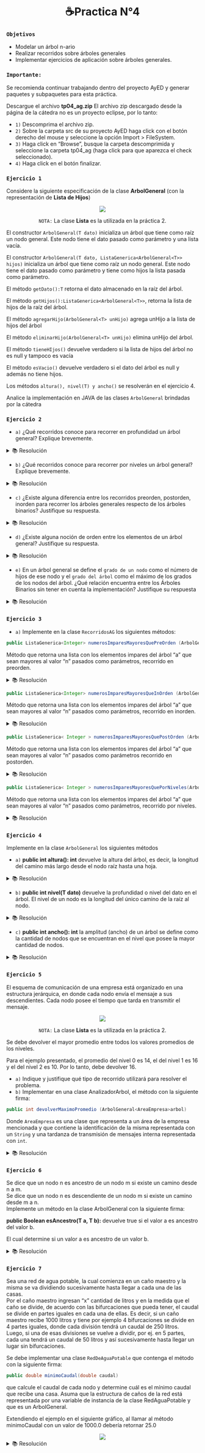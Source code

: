 <h1 align="center">☕Practica N°4 </h1>

### ```Objetivos```

- Modelar un árbol n-ario
- Realizar recorridos sobre árboles generales
- Implementar ejercicios de aplicación sobre árboles generales.

### ```Importante:```

Se recomienda continuar trabajando dentro del proyecto AyED y generar paquetes y subpaquetes para esta práctica.

Descargue el archivo **tp04_ag.zip** El archivo zip descargado desde la página de la cátedra no es un proyecto eclipse, por lo tanto:

- `1)` Descomprima el archivo zip.
- `2)` Sobre la carpeta src de su proyecto AyED haga click con el botón derecho del mouse y seleccione la opción Import > FileSystem.
- `3)` Haga click en “Browse”, busque la carpeta descomprimida y seleccione la carpeta tp04_ag (haga click para que aparezca el check seleccionado). 
- `4)` Haga click en el botón finalizar.


### `Ejercicio 1` 

Considere la siguiente especificación de la clase **ArbolGeneral** (con la representación de **Lista de Hijos**)


<div align="center"> 
<img src="https://user-images.githubusercontent.com/55964635/165874058-09457e1d-bf45-4be2-a944-781d6da9c582.png"/>

``NOTA:`` La clase **Lista** es la utilizada en la práctica 2.

 </div>

El constructor `ArbolGeneral(T dato)` inicializa un árbol que tiene como raíz un nodo general. Este nodo tiene el dato pasado como parámetro y una lista vacía.

El constructor `ArbolGeneral(T dato, ListaGenerica<ArbolGeneral<T>> hijos)` inicializa un árbol que tiene como raíz un nodo general. Este nodo tiene el dato pasado como parámetro y tiene como hijos la lista pasada como parámetro.

El método `getDato():T` retorna el dato almacenado en la raíz del árbol.

El método `getHijos():ListaGenerica<ArbolGeneral<T>>`, retorna la lista de hijos de la raíz del árbol.

El método `agregarHijo(ArbolGeneral<T> unHijo)` agrega unHijo a la lista de hijos del árbol

El método `eliminarHijo(ArbolGeneral<T> unHijo)` elimina unHijo del árbol.

El método `tieneHIjos()` devuelve verdadero si la lista de hijos del árbol no es null y tampoco es vacía 

El método `esVacio()` devuelve verdadero si el dato del árbol es null y además no tiene hijos.

Los métodos `altura(), nivel(T) y ancho()` se resolverán en el ejercicio 4. 

Analice la implementación en JAVA de las clases `ArbolGeneral` brindadas por la cátedra


### `Ejercicio 2` 

- `a)` ¿Qué recorridos conoce para recorrer en profundidad un árbol general? Explique brevemente.

<details>

<summary>📚 Resolución</summary>
<br/>

Para recorrer un árbol no vacío en orden de profundidad-primero, hay que realizar las siguientes operaciones recursivamente en cada nodo:

1. Realice la operación pre-orden
2. Para i=1 a n-1 haga
    1. Visite al hijo[i], si existe
    2. Realice la operación in-orden
3. Visite al hijo[n], si existe
4. Realice la operación post-orden

N = nro. de hijos .

</details>

- `b)` ¿Qué recorridos conoce para recorrer por niveles un árbol general? Explique brevemente.


<details>
<summary>📚 Resolución</summary>
<br/>

PseudoCodigo: 

```
public ListaGenerica<T> porNiveles(ArbolGeneral<T> arbol) {
 ListaGenerica<T> result = new ListaEnlazadaGenerica<T>();
 ColaGenerica<ArbolGeneral<T>> cola= new ColaGenerica<ArbolGeneral<T>>();
 ArbolGeneral<T> arbol_aux;
 cola.encolar(arbol);
 while (!cola.esVacia()) {
	 arbol_aux = cola.desencolar();
	 result.agregarFinal(arbol_aux.getDato());
	 if (arbol_aux.tieneHijos()) {
		 ListaGenerica<ArbolGeneral<T>> hijos = arbol_aux.getHijos();
		 hijos.comenzar();
		 while (!hijos.fin()) {
				cola.encolar(hijos.proximo());
		 }
	 }
 }
 return result;
}
```

Java: 

```Java
public ListaGenerica<T> porNiveles(ArbolGeneral<T> arbol) {
 ListaGenerica<T> result = new ListaEnlazadaGenerica<T>();
 ColaGenerica<ArbolGeneral<T>> cola= new ColaGenerica<ArbolGeneral<T>>();
 ArbolGeneral<T> arbol_aux;
 cola.encolar(arbol);
 while (!cola.esVacia()) {
	 arbol_aux = cola.desencolar();
	 result.agregarFinal(arbol_aux.getDato());
	 if (arbol_aux.tieneHijos()) {
		 ListaGenerica<ArbolGeneral<T>> hijos = arbol_aux.getHijos();
		 hijos.comenzar();
		 while (!hijos.fin()) {
				cola.encolar(hijos.proximo());
		 }
	 }
 }
 return result;
}
```

</details>

- `c)` ¿Existe alguna diferencia entre los recorridos preorden, postorden, inorden para recorrer los árboles generales respecto de los árboles binarios? Justifique su respuesta.

<details>

<summary>📚 Resolución</summary>
<br/>

Se diferencia en que se tienen recorrer listas sin saber su cantidad de nodos, en cambio en los arboles Binarios sabemos que cada nodo posee 2 hijos como máximo. Por esto mismo el Inorden toma de criterio recorrer primero el 1er elemento de la lista, su raíz, y luego los restantes de la lista. Con los demás sucede lo mismo se elijen criterios para printear toda la lista de hijos ya que no existe derecho o izquierdo.

</details>

- `d)` ¿Existe alguna noción de orden entre los elementos de un árbol general? Justifique su respuesta.

<details>
<summary>📚 Resolución</summary>
<br/>
Eso dependera de la politica utilizada y la necesidad que poseas para utilizar el arbol.
</details>

- `e)` En un árbol general se define el `grado de un nodo` como el número de hijos de ese nodo y el `grado del árbol` como el máximo de los grados de los nodos del árbol. ¿Qué relación encuentra entre los Árboles Binarios sin tener en cuenta la implementación? Justifique su respuesta

<details>
<summary>📚 Resolución</summary>
<br/>

Encontrar el grado de un árbol general será buscar cual nodo tiene mayor cantidad de hijos no habiendo limite alguno , en cambio en un árbol binario el máximo grado que puede poseer el árbol va a ser 2 . 

</details>

### `Ejercicio 3` 

- `a)` Implemente en la clase `RecorridosAG` los siguientes métodos:

```Java
public ListaGenerica<Integer> numerosImparesMayoresQuePreOrden (ArbolGeneral <Integer> a, Integer n)
```

Método que retorna una lista con los elementos impares del árbol “a” que sean mayores al valor “n” pasados como parámetros, recorrido en preorden.

<details>

<summary>📚 Resolución</summary>
<br/>

```Java
public ListaGenerica<Integer> numerosImparesMayoresQuePreOrden(ArbolGeneral<Integer> a, Integer n) {
		ListaEnlazadaGenerica<T> lis = new ListaEnlazadaGenerica<T>();
		this.preOrden(lis, a, n);
		return lis;
	}

private void preOrden(ListaGenerica<Integer> l, ArbolGeneral<Integer> a, Integer n) {
		if (a.getDato() % 2 == 1 && a.getDato() > n) {
			l.agregarFinal(this.getDato());
		}
		if (a.tieneHijos()) {
			ListaGenerica<ArbolGeneral<Integer>> lHijos = this.getHijos();
			lHijos.comenzar();
			while (!lHijos.fin()) {
				(lHijos.proximo()).preOrden(l,a,n);
			}
		}
	}
```

</details>

```Java
public ListaGenerica<Integer> numerosImparesMayoresQueInOrden (ArbolGeneral <Integer> a, Integer n)
```



Método que retorna una lista con los elementos impares del árbol “a” que sean mayores al valor “n” pasados como parámetros, recorrido en inorden.

<details>

<summary>📚 Resolución</summary>
<br/>

```Java
public ListaGenerica<Integer> numerosImparesMayoresQueInOrden(ArbolGeneral<Integer> a, int n) {
		ListaEnlazadaGenerica<Integer> lis = new ListaEnlazadaGenerica<Integer>();
		this.inOrden(lis, a, n);
		return lis;
	}

	private void inOrden(ListaGenerica<Integer> l, ArbolGeneral<Integer> a, int n) {
		if (a.tieneHijos()) { //Mientras tenga hijos 
			ListaGenerica<ArbolGeneral<Integer>> lHijos = a.getHijos(); //Obtenerlos
			lHijos.comenzar(); //Poner el puntero al inicio
      inOrden(l,lHijos.proximo(),n); // LLamar a este procedimiento hasta el ultimo nivel 
		}
		if ((int)(a.getDato()) % 2 == 1 && (int)(a.getDato()) > n) { //Al salir printeara el primer hijo a la izquierda y la raiz
			l.agregarFinal(a.getDato());
		}
		if (a.tieneHijos()) { //Printeo los restantes hijos 
			ListaGenerica<ArbolGeneral<Integer>> lHijos = a.getHijos();
			while (!lHijos.fin()) {
				inOrden(l,lHijos.proximo(),n);
			}
		}
	}
```

</details>

```Java
public ListaGenerica< Integer > numerosImparesMayoresQuePostOrden (ArbolGeneral <Integer> a, Integer n)
```

Método que retorna una lista con los elementos impares del árbol “a” que sean mayores al valor “n” pasados como parámetros recorrido en postorden.

<details>

<summary>📚 Resolución</summary>
<br/>

```Java
public ListaGenerica< Integer > numerosImparesMayoresQuePostOrden (ArbolGeneral <Integer> a, int n){
		ListaEnlazadaGenerica<Integer> lis = new ListaEnlazadaGenerica<Integer>();
		this.posOrden(lis,a,n);
		return lis;
	}
	private void posOrden(ListaGenerica<Integer> l,ArbolGeneral <Integer> a, int n) {
		if(a.tieneHijos()){
			ListaGenerica<ArbolGeneral<Integer>> lHijos = a.getHijos();
			lHijos.comenzar();
			while (!lHijos.fin()) {
				posOrden(l,lHijos.proximo(),n);
			}
		}
		if ((int)(a.getDato()) % 2 == 1 && (int)(a.getDato()) > n) {
			l.agregarFinal(a.getDato());
		}
   }
```

</details>

```Java
public ListaGenerica< Integer > numerosImparesMayoresQuePorNiveles(ArbolGeneral <Integer> a, Integer n)
```

Método que retorna una lista con los elementos impares del árbol “a” que sean mayores al valor “n” pasados como parámetros, recorrido por niveles.

<details>

<summary>📚 Resolución</summary>
<br/>

```Java
public ListaGenerica<Integer> numerosImparesMayoresQuePorNiveles(ArbolGeneralInt<Integer> a, Integer n) {
		ListaGenerica<Integer> result = new ListaEnlazadaGenerica<Integer>();
		ColaGenerica<ArbolGeneralInt<Integer>> cola = new ColaGenerica<ArbolGeneralInt<Integer>>();
		ArbolGeneralInt<Integer> arbol_aux;
		cola.encolar(arbol);
		while (!cola.esVacia()) {

			arbol_aux = cola.desencolar();
			if (arbol_aux.getDato().intValue() % 2 == 1 && arbol_aux.getDato().intValue() > n)
				result.agregarFinal(arbol_aux.getDato());

			if (arbol_aux.tieneHijos()) {
				ListaGenerica<ArbolGeneralInt<Integer>> hijos = arbol_aux.getHijos();
				hijos.comenzar();
				while (!hijos.fin()) {
					cola.encolar(hijos.proximo());
				}
			}
		}
		return result;
	}
```

</details>

### `Ejercicio 4` 

Implemente en la clase `ArbolGeneral` los siguientes métodos

- `a)` **public int altura(): int** devuelve la altura del árbol, es decir, la longitud del camino más largo desde el nodo raíz hasta una hoja.

<details>

<summary>📚 Resolución</summary>
<br/>

```Java
public Integer altura() {
		int i = -1;
		if (esHoja()) 
			return 0;
		else {
			if(tieneHijos()){
				ListaGenerica<ArbolGeneral<T>> lhijos = this.getHijos();
				lhijos.comenzar();
				while (!lhijos.fin()){
					i = Math.max(i,lhijos.proximo().altura());
				}
			}
		}
		return i +1;
	}
```

</details>

- `b)` **public int nivel(T dato)** devuelve la profundidad o nivel del dato en el árbol. El nivel de un nodo es la longitud del único camino de la raíz al nodo.

<details>

<summary>📚 Resolución</summary>
<br/>

```Java
public int nivel(Integer dato) {
        ColaGenerica<ArbolGeneral<Integer>> cola = new ColaGenerica<ArbolGeneral<Integer>>();
        ArbolGeneral<Integer> aux;

        cola.encolar(this);
        cola.encolar(null);

        int nivel = 0;

        while (!cola.esVacia()) {
            aux = cola.desencolar();
            if (aux != null) {
                if (aux.getDato() == dato) {
                    return nivel;
                }
                if (aux.tieneHijos()) {
                    ListaGenerica<ArbolGeneral<Integer>> lhijos = aux.getHijos();
                    lhijos.comenzar();
                    while (!lhijos.fin()) {
                        cola.encolar(lhijos.proximo());
                    }
                }
            } else if (!cola.esVacia()) {
                cola.encolar(null);
                nivel++;
            }
        }
        return -1;
    }
```

</details>

- `c)` **public int ancho(): int** la amplitud (ancho) de un árbol se define como la cantidad de nodos que se encuentran en el nivel que posee la mayor cantidad de nodos.

<details>

<summary>📚 Resolución</summary>
<br/>

```Java
public int ancho() {
        ColaGenerica<ArbolGeneral<Integer>> cola = new ColaGenerica<ArbolGeneral<Integer>>();
        ArbolGeneral<Integer> aux;

        cola.encolar(this);
        cola.encolar(null);

        int cantidad = 0, max = -1, nivel = 0;

        while (!cola.esVacia()) {
            aux = cola.desencolar();
            if (aux != null) {
                cantidad = cantidad + 1;
                if (aux.tieneHijos()) {
                    ListaGenerica<ArbolGeneral<Integer>> lhijos = aux.getHijos();
                    lhijos.comenzar();
                    while (!lhijos.fin()) {
                        cola.encolar(lhijos.proximo());
                    }
                }
            } else if (!cola.esVacia()) {
                cola.encolar(null);
                nivel++;
                if (cantidad > max) {
                    max = cantidad;
                }
                cantidad = 0;
            }
        }
        return max;
    }
```

</details>


### `Ejercicio 5` 

El esquema de comunicación de una empresa está organizado en una estructura jerárquica, en donde cada nodo envía el mensaje a sus descendientes. Cada nodo posee el tiempo que tarda en transmitir el mensaje. 

<div align="center"> 
<img src="https://user-images.githubusercontent.com/55964635/165876426-6d51cc9e-6afa-4e52-9688-2896e0af1965.png"/>

``NOTA:`` La clase **Lista** es la utilizada en la práctica 2.

 </div>

Se debe devolver el mayor promedio entre todos los valores promedios de los niveles.

Para el ejemplo presentado, el promedio del nivel 0 es 14, el del nivel 1 es 16 y el del nivel 2 es 10. Por lo tanto, debe devolver 16.

- `a)` Indique y justifique qué tipo de recorrido utilizará para resolver el problema.
- `b)` Implementar en una clase AnalizadorArbol, el método con la siguiente firma:

```Java
public int devolverMaximoPromedio (ArbolGeneral<AreaEmpresa>arbol)
```

Donde `AreaEmpresa` es una clase que representa a un área de la empresa mencionada y que contiene la identificación de la misma representada con un `String` y una tardanza de transmisión de mensajes interna representada con `int`.

<details>

<summary>📚 Resolución</summary>
<br/>

```Java
public int devolverMaximoPromedio(ArbolGeneral<AreaEmpresa> arbol) {
        int max = -1, candidato = 0, cant = 0,nivel = 0;;

        ColaGenerica<ArbolGeneral<AreaEmpresa>> cola = new ColaGenerica<ArbolGeneral<AreaEmpresa>>();
        ArbolGeneral<AreaEmpresa> arbol_aux; //AUXILIAR
 
        cola.encolar(arbol); // ENCOLO EL PASADO POR PARAMETRO
        cola.encolar(null);
        while (!cola.esVacia()) { //MIENTRAS NO SEA VACIA LA COLA CON ARBOLES
            arbol_aux = cola.desencolar();
            if (arbol_aux != null) {
              candidato = candidato + arbol_aux.getDato().getTardanza();
              cant++;
	              if (arbol_aux.tieneHijos()) {
	                  ListaGenerica<ArbolGeneral<AreaEmpresa>> lhijos = arbol_aux.getHijos();
	                  lhijos.comenzar();
	
	                  while (!lhijos.fin()) {
	                      cola.encolar(lhijos.proximo());
	                  }
	             }
	            } else {
                if (!cola.esVacia())
									 cola.encolar(null); //SEPARAR NIVEL
                nivel++;
                candidato = candidato / cant;
                if (max < candidato) 
                    max = candidato;
                
                cant = 0;
                candidato = 0;
            }

        }
        return max;
    }
```

</details>


### `Ejercicio 6` 

Se dice que un nodo n es ancestro de un nodo m si existe un camino desde n a m.\
Se dice que un nodo n es descendiente de un nodo m si existe un camino desde m a n.\
Implemente un método en la clase ArbolGeneral con la siguiente firma:

**public Boolean esAncestro(T a, T b):** devuelve true si el valor a es ancestro del valor b.

El cual determine si un valor a es ancestro de un valor b. 

<details>

<summary>📚 Resolución</summary>
<br/>

```Java
public Boolean esAncestro(Integer a, Integer b) {
        boolean encontreA = false;

        ColaGenerica<ArbolGeneral<Integer>> cola = new ColaGenerica<ArbolGeneral<Integer>>();
        cola.encolar(this);
        cola.encolar(null);
        while(!cola.esVacia()){
            ArbolGeneral<Integer> arbol = cola.desencolar();
            if(arbol != null){
                if(arbol.getDato() == a){
                    encontreA = true;
                    while(!cola.esVacia()){
                        cola.desencolar();//Nos deshacemos de los  anteriores pq no interesan 
                    }
                }else if(encontreA && arbol.getDato() == b){
                    return true;
                }
                if(arbol.tieneHijos()){
                    ListaGenerica<ArbolGeneral<Integer>> hijos = arbol.getHijos();
                    hijos.comenzar();
                    while(!hijos.fin()){
                        cola.encolar(hijos.proximo());
                }
            }
            }else{
								if (!cola.esVacia())
	                cola.encolar(null);
            }
            
        }
        return false;
    }
```

</details>

### `Ejercicio 7` 

Sea una red de agua potable, la cual comienza en un caño maestro y la misma se va dividiendo sucesivamente hasta llegar a cada una de las casas.\
Por el caño maestro ingresan “x” cantidad de litros y en la medida que el caño se divide, de acuerdo con
las bifurcaciones que pueda tener, el caudal se divide en partes iguales en cada una de ellas. Es decir,
si un caño maestro recibe 1000 litros y tiene por ejemplo 4 bifurcaciones se divide en 4 partes iguales,
donde cada división tendrá un caudal de 250 litros.\
Luego, si una de esas divisiones se vuelve a dividir, por ej. en 5 partes, cada una tendrá un caudal de
50 litros y así sucesivamente hasta llegar un lugar sin bifurcaciones.

Se debe implementar una clase `RedDeAguaPotable` que contenga el método con la siguiente firma:

```Java
public double minimoCaudal(double caudal)
```

que calcule el caudal de cada nodo y determine cuál es el mínimo caudal que recibe una casa. Asuma
que la estructura de caños de la red está representada por una variable de instancia de la clase
RedAguaPotable y que es un ArbolGeneral.

Extendiendo el ejemplo en el siguiente gráfico, al llamar al método minimoCaudal con un valor de 1000.0
debería retornar 25.0

<div align="center"> 
<img src="https://user-images.githubusercontent.com/55964635/165877407-d0f16e13-54dc-4079-aa1b-f26314fa57cb.png"/>

 </div>

<details>

<summary>📚 Resolución</summary>
<br/>

```Java
public double minimoCaudal(double caudal){
        Double min = 9999.999;
        if(estructura.tieneHijos()){
            ListaGenerica<ArbolGeneral<Double>> lHijos = estructura.getHijos();
            //le damos valor a cada hijo
            Double caudalHijo = caudal / lHijos.tamanio();
            for (int i = 1;i <= lHijos.tamanio();i++ )  {
                lHijos.elemento(i).setDato(caudalHijo);
            }          
            lHijos.comenzar();
            while (!lHijos.fin()){
                RedDeAguaPotable redHijo = new RedDeAguaPotable(lHijos.proximo());
                //Comparo cual es menor
                min = Math.min(redHijo.minimoCaudal(caudalHijo), min);
            }
            return min;
            
        }else {
            //System.out.println("HOJA QUE RETORNO " + estructura.getDato());
            return estructura.getDato();
        } // EL MAXIMO ES LA RAIZ U HOJA
    }
```

</details>